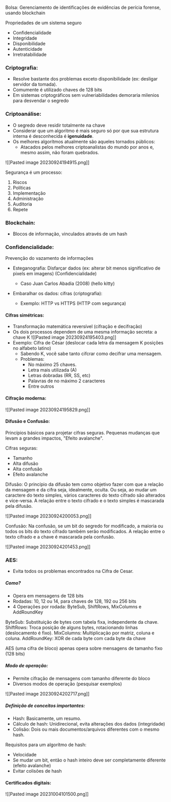 Bolsa: Gerenciamento de identificações de evidências de perícia forense, usando blockchain

Propriedades de um sistema seguro
- Confidencialidade
- Integridade
- Disponibilidade
- Autenticidade
- Irretratabilidade

### Criptografia:
- Resolve bastante dos problemas exceto disponibilidade (ex: desligar servidor da tomada).
- Comumente é utilizado chaves de 128 bits
- Em sistemas criptográficos sem vulneriabilidades demoraria milenios para desvendar o segredo

### Criptoanálise:
- O segredo deve residir totalmente na chave
- Considerar que um algoritmo é mais seguro só por que sua estrutura interna é desconhecida é **igenuidade**.
- Os melhores algorítmos atualmente são aqueles tornados públicos:
	- Atacados pelos melhores criptoanalistas do mundo por anos e, mesmo assim, não foram quebrados.

![[Pasted image 20230924194915.png]]



Segurança é um processo:
1) Riscos
2) Políticas
3) Implementação
4) Administração
5) Auditoria
6) Repete

### Blockchain:
- Blocos de informação, vinculados através de um hash

### Confidencialidade:
Prevenção do vazamento de informações

- Esteganografia: Disfarçar dados (ex: alterar bit menos significativo de pixels em imagens) (Confidencialidade)
	 - Caso Juan Carlos Abadia (2008) (hello kitty)

- Embaralhar os dados: cifras (criptografia): 
	- Exemplo: HTTP vs HTTPS (HTTP com segurança)
#### Cifras simétricas:
- Transformação matemática reversível (cifração e decifração)
- Os dois processos dependem de uma mesma informação secreta: a chave K
![[Pasted image 20230924195403.png]]
- Exemplo: Cifra de César (deslocar cada letra da mensagem K posições no alfabeto latino)
	- Sabendo K, você sabe tanto cifcrar como decifrar uma mensagem.
	- Problemas:
		- No máximo 25 chaves. 
		- Letra mais utilizada (A)
		- Letras dobradas (RR, SS, etc)
		- Palavras de no máximo 2 caracteres
		- Entre outros
#### Cifração moderna:
![[Pasted image 20230924195829.png]]
#### Difusão e Confusão:
Princípios básicos para projetar cifras seguras.
Pequenas mudanças que levam a grandes impactos, "Efeito avalanche".

Cifras seguras:
- Tamanho
- Alta difusão
- Alta confusão
- Efeito avalanche

Difusão: O princípio da difusão tem como objetivo fazer com que a relação da mensagem e da cifra seja, idealmente, oculta. Ou seja, ao mudar um caractere do texto simples, vários caracteres do texto cifrado são alterados e vice-versa. A relação entre o texto cifrado e o texto simples é mascarada pela difusão.

![[Pasted image 20230924200053.png]]

Confusão: Na confusão, se um bit do segredo for modificado, a maioria ou todos os bits do texto cifrado também serão modificados. A relação entre o texto cifrado e a chave é mascarada pela confusão.

![[Pasted image 20230924201453.png]]

### AES:
- Evita todos os problemas encontrados na Cifra de Cesar.
##### Como?
- Opera em mensagens de 128 bits 
- Rodadas: 10, 12 ou 14, para chaves de 128, 192 ou 256 bits
- 4 Operações por rodada: ByteSub, ShiftRows, MixColumns e AddRoundKey

ByteSub: Substituição de bytes com tabela fixa, independente da chave.
ShiftRows: Troca posição de alguns bytes, rotacionando linhas (deslocamento é fixo).
MixColumns: Multiplicação por matriz, coluna e coluna.
AddRoundKey: XOR de cada byte com cada byte da chave

AES (uma cifra de bloco) apenas opera sobre mensagens de tamanho fixo (128 bits)
##### Modo de operação:
- Permite cifração de mensagens com tamanho diferente do bloco
- Diversos modos de operação (pesquisar exemplos)

![[Pasted image 20230924202717.png]]


##### Definição de conceitos importantes:
- Hash: Basicamente, um resumo.
- Cálculo de hash: Unidirecional, evita alterações dos dados (integridade)
- Colisão: Dois ou mais documentos/arquivos diferentes com o mesmo hash.

Requisitos para um algorítmo de hash:
- Velocidade
- Se mudar um bit, então o hash inteiro deve ser completamente diferente (efeito avalanche)
- Evitar colisões de hash

#### Certificados digitais:
![[Pasted image 20231004101500.png]]

